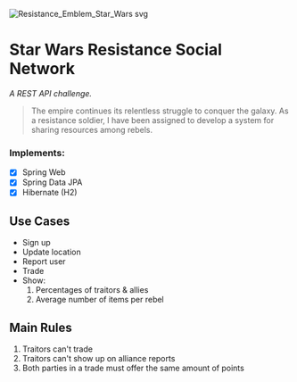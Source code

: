 ![Resistance_Emblem_Star_Wars svg](https://github.com/neonabuko/resistance-social-network/assets/83613676/72382598-dbd3-4624-8dc7-3f2c645f3af5)

# Star Wars Resistance Social Network

_A REST API challenge._

> The empire continues its relentless struggle to conquer the galaxy. As a resistance soldier, I have been assigned to
> develop a system for sharing resources among rebels.

### Implements:

- [x] Spring Web
- [x] Spring Data JPA
- [x] Hibernate (H2)

## Use Cases
- Sign up
- Update location
- Report user
- Trade
- Show:
    1. Percentages of traitors & allies
    2. Average number of items per rebel

## Main Rules
1. Traitors can't trade
2. Traitors can't show up on alliance reports
3. Both parties in a trade must offer the same amount of points
